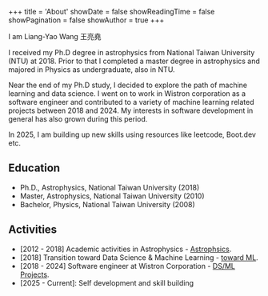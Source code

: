 +++
title = 'About'
showDate = false
showReadingTime = false
showPagination = false
showAuthor = true
+++


I am Liang-Yao Wang 王亮堯

I received my Ph.D degree in astrophysics from National Taiwan University (NTU) at 2018. Prior to that I completed a master degree in astrophysics and majored in Physics as undergraduate, also in NTU. 

Near the end of my Ph.D study, I decided to explore the path of machine learning and data science. I went on to work in Wistron corporation as a software engineer and contributed to a variety of machine learning related projects between 2018 and 2024. My interests in software development in general has also grown during this period. 

In 2025, I am building up new skills using resources like leetcode, Boot.dev etc.


## Education

* Ph.D., Astrophysics, National Taiwan University (2018)
* Master, Astrophysics, National Taiwan University (2010) 
* Bachelor, Physics, National Taiwan University (2008)
 
## Activities

- [2012 - 2018] Academic activities in Astrophysics - [Astrophsics](/astrophysics). 
- [2018] Transition toward Data Science & Machine Learning - [toward ML](/2018-toward-dsml).
- [2018 - 2024] Software engineer at Wistron Corporation - [DS/ML Projects](/wistron).
- [2025 - Current]: Self development and skill building
